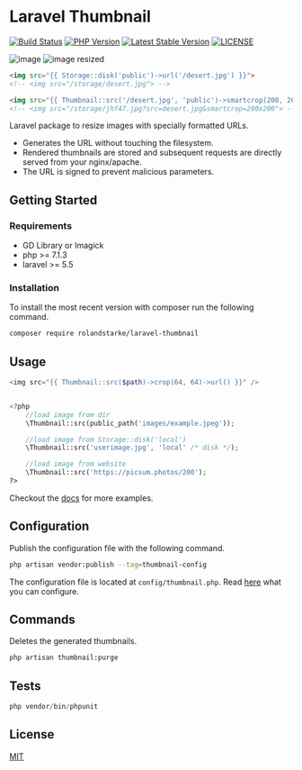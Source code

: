 
# Laravel Thumbnail

[![Build Status](https://travis-ci.org/rolandstarke/laravel-thumbnail.svg?branch=master)](https://travis-ci.org/rolandstarke/laravel-thumbnail)
[![PHP Version](https://img.shields.io/packagist/php-v/rolandstarke/laravel-thumbnail.svg)](https://github.com/rolandstarke/laravel-thumbnail/blob/master/composer.json)
[![Latest Stable Version](https://poser.pugx.org/rolandstarke/laravel-thumbnail/v/stable)](https://packagist.org/packages/rolandstarke/laravel-thumbnail)
[![LICENSE](https://img.shields.io/packagist/l/rolandstarke/laravel-thumbnail.svg)](https://github.com/rolandstarke/laravel-thumbnail/blob/master/LICENSE)

![image](docs/assets/img/desert.jpg) ![image resized](docs/assets/img/desert_resized.jpg)

```html
<img src="{{ Storage::disk('public')->url('/desert.jpg') }}">
<!-- <img src="/storage/desert.jpg"> -->

<img src="{{ Thumbnail::src('/desert.jpg', 'public')->smartcrop(200, 200)->url() }}">
<!-- <img src="/storage/jhf47.jpg?src=desert.jpg&smartcrop=200x200"> -->
```

Laravel package to resize images with specially formatted URLs.

- Generates the URL without touching the filesystem.
- Rendered thumbnails are stored and subsequent requests are directly served from your nginx/apache.
- The URL is signed to prevent malicious parameters.

## Getting Started

### Requirements

- GD Library or Imagick
- php >= 7.1.3
- laravel >= 5.5

### Installation

To install the most recent version with composer run the following command.

```bash
composer require rolandstarke/laravel-thumbnail
```

## Usage

```php
<img src="{{ Thumbnail::src($path)->crop(64, 64)->url() }}" />


<?php
    //load image from dir
    \Thumbnail::src(public_path('images/example.jpeg'));

    //load image from Storage::disk('local')
    \Thumbnail::src('userimage.jpg', 'local' /* disk */);

    //load image from website
    \Thumbnail::src('https://picsum.photos/200');
?>
```

Checkout the [docs](https://rolandstarke.github.io/laravel-thumbnail/) for more examples.

## Configuration

Publish the configuration file with the following command.

```bash
php artisan vendor:publish --tag=thumbnail-config
```

The configuration file is located at `config/thumbnail.php`. Read [here](https://rolandstarke.github.io/laravel-thumbnail/configuration.html) what you can configure.

## Commands

Deletes the generated thumbnails.

```bash
php artisan thumbnail:purge
```

## Tests

```php
php vendor/bin/phpunit
```

## License

[MIT](LICENSE)
